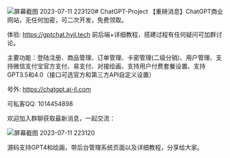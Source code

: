 ![屏幕截图 2023-07-11 223120](https://github.com/ahaiyun/ChatGPT-Project/assets/105539354/ef8550be-5d83-4b4e-ba54-b5b70a808ecb)# ChatGPT-Project
【重磅消息】ChatGPT商业网站，无任何加密，可二次开发，免费领取。

体验: https://gptchat.hyjl.tech  前后端+详细教程，搭建过程有任何疑问可加群讨论。

主要功能：登陆注册、商品管理、订单管理、卡密管理(二级分销)、用户管理、支持微信支付宝官方支付、易支付、对接绘画、支持用户付费套餐设置、支持GPT3.5和4.0（接口可选官方和第三方API自定义设置）

号外: https://chatgpt.ai-jl.com

可私客QQ: 1014454898

欢迎加入群聊获取最新消息，一起交流：

![屏幕截图 2023-07-11 223120](https://github.com/ahaiyun/ChatGPT-Project/assets/105539354/9439c012-84fd-4ac9-a886-dc84f8863987)



源码支持GPT4和绘画，带后台管理系统页面以及详细教程，分享给大家。





